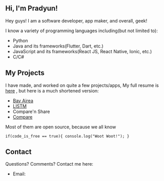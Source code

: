## Hi, I'm Pradyun!


Hey guys! I am a software developer, app maker, and overall, geek!

I know a variety of programming languages including(but not limited to):

- Python
- Java and its frameworks(Flutter, Dart, etc.)
- JavaScript and its frameworks(React JS, React Native, Ionic, etc.)
- C/C#



## My Projects

I have made, and worked on quite a few projects/apps, My full resume is [here](https://docs.google.com/document/d/1mQf6eWdYJ5H7GjqrVakXtlDML5K0DlS3BqxmB5JvDWU/) , but here is a much shortened version:

- [Bay Airea](https://pradymagal.github.io/BayAirea/)
- [LISTM](https://pradymagal.github.io/Listm/)
- Compare'n Share
- [Compare](http://accelerate.im/projects/114)

Most of them are open source, because we all know 

`
 if(code_is_free == true){
    console.log("Woot Woot!");
 }
`

## Contact

Questions? Comments? Contact me here:

- Email: 
